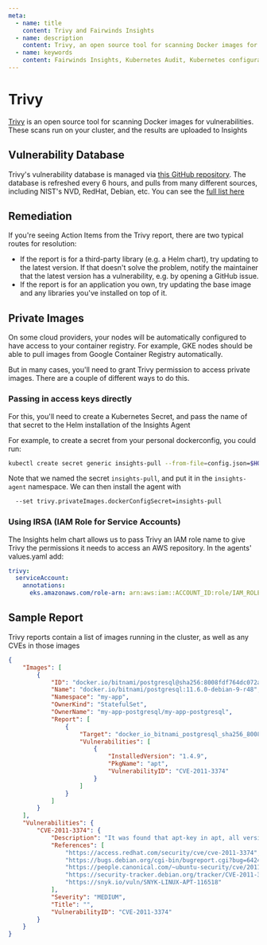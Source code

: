 ```yaml
---
meta:
  - name: title
    content: Trivy and Fairwinds Insights
  - name: description
    content: Trivy, an open source tool for scanning Docker images for vulnerabilities, runs scans on your cluster, and results are uploaded to Fairwinds Insights.
  - name: keywords
    content: Fairwinds Insights, Kubernetes Audit, Kubernetes configuration validation, Trivy, open source
---
```


# Trivy
[Trivy](https://github.com/aquasecurity/trivy) is an open source tool for scanning Docker images
for vulnerabilities. These scans run on your cluster, and the results are uploaded to Insights

## Vulnerability Database
Trivy's vulnerability database is managed via [this GitHub repository](https://github.com/aquasecurity/trivy-db/tree/main/pkg/vulnsrc).
The database is refreshed every 6 hours, and pulls from many different sources, including
NIST's NVD, RedHat, Debian, etc. You can see the [full list here](https://github.com/aquasecurity/trivy-db/tree/main/pkg/vulnsrc)

## Remediation
If you're seeing Action Items from the Trivy report, there are two typical routes for resolution:
* If the report is for a third-party library (e.g. a Helm chart), try updating to the latest version.
If that doesn't solve the problem, notify the maintainer that the latest version has a vulnerability,
e.g. by opening a GitHub issue.
* If the report is for an application you own, try updating the base image and any libraries you've
installed on top of it.

## Private Images
On some cloud providers, your nodes will be automatically configured to have access to your
container registry. For example, GKE nodes should be able to pull images from Google Container
Registry automatically.

But in many cases, you'll need to grant Trivy permission to access private images. There are a couple of different ways to do this. 

### Passing in access keys directly

For this, you'll need to create a Kubernetes Secret, and pass the name of that secret to the Helm
installation of the Insights Agent

For example, to create a secret from your personal dockerconfig, you could run:
```bash
kubectl create secret generic insights-pull --from-file=config.json=$HOME/.docker/config.json -n insights-agent
```

Note that we named the secret `insights-pull`, and put it in the `insights-agent` namespace.
We can then install the agent with
```bash
  --set trivy.privateImages.dockerConfigSecret=insights-pull
```

### Using IRSA (IAM Role for Service Accounts)

The Insights helm chart allows us to pass Trivy an IAM role name to give Trivy the permissions it needs to access an AWS repository. In the agents' values.yaml add:

```yaml
trivy:
  serviceAccount:
    annotations:
      eks.amazonaws.com/role-arn: arn:aws:iam::ACCOUNT_ID:role/IAM_ROLE_NAME
```

## Sample Report 
Trivy reports contain a list of images running in the cluster, as well as any CVEs in those images
```json
{
    "Images": [
        {
            "ID": "docker.io/bitnami/postgresql@sha256:8008fdf764dc072a04fabf71812c8bbb39d2611f54310fbc325405d85437baf1",
            "Name": "docker.io/bitnami/postgresql:11.6.0-debian-9-r48",
            "Namespace": "my-app",
            "OwnerKind": "StatefulSet",
            "OwnerName": "my-app-postgresql/my-app-postgresql",
            "Report": [
                {
                    "Target": "docker_io_bitnami_postgresql_sha256_8008fdf764dc072a04fabf71812c8bbb39d2611f54310fbc325405d85437baf1 (debian 9.11)",
                    "Vulnerabilities": [
                        {
                            "InstalledVersion": "1.4.9",
                            "PkgName": "apt",
                            "VulnerabilityID": "CVE-2011-3374"
                        }
                    ]
                }
            ]
        }
    ],
    "Vulnerabilities": {
        "CVE-2011-3374": {
            "Description": "It was found that apt-key in apt, all versions, do not correctly validate gpg keys with the master keyring, leading to a potential man-in-the-middle attack.",
            "References": [
                "https://access.redhat.com/security/cve/cve-2011-3374",
                "https://bugs.debian.org/cgi-bin/bugreport.cgi?bug=642480",
                "https://people.canonical.com/~ubuntu-security/cve/2011/CVE-2011-3374.html",
                "https://security-tracker.debian.org/tracker/CVE-2011-3374",
                "https://snyk.io/vuln/SNYK-LINUX-APT-116518"
            ],
            "Severity": "MEDIUM",
            "Title": "",
            "VulnerabilityID": "CVE-2011-3374"
        }
    }
}
```